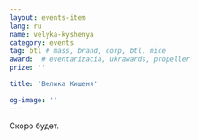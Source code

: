 ```yaml
---
layout: events-item
lang: ru
name: velyka-kyshenya
category: events
tag: btl # mass, brand, corp, btl, mice
award:  # eventarizacia, ukrawards, propeller
prize: ''

title: 'Велика Кишеня'

og-image: ''
---
```


Скоро будет.
